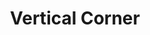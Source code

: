 ---
language: id
layout: product-item
title: Vertical Corner
description: Description in &amp; Vertical Corner
keyword: keyword in Vertical Corner
image: /images/LEDGE-STONE-Vertical-Corner.jpg
sub-title: Vertical Corner
article-1: Vertical Corner
title-right: Vertical Corner
article-right: Vertical Corner
title-2: Vertical Corner
article-2: Vertical Corner
article-3: Vertical Corner
alt-slide1: Vertical Corner
alt-slide2: Vertical Corner
alt-slide3: Vertical Corner
slide1: /images/LEDGE-STONE-Vertical-Corner.jpg
slide2: /images/LEDGE-STONE-Vertical-Corner.jpg
slide3: /images/LEDGE-STONE-Vertical-Corner.jpg
---